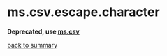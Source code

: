 # ms.csv.escape.character

**Deprecated, use [ms.csv](ms.csv.md)**

[back to summary](summary.md#mscsvescapecharacter)
